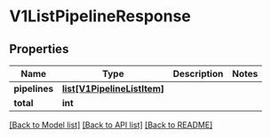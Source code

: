 # V1ListPipelineResponse

## Properties
Name | Type | Description | Notes
------------ | ------------- | ------------- | -------------
**pipelines** | [**list[V1PipelineListItem]**](V1PipelineListItem.md) |  | 
**total** | **int** |  | 

[[Back to Model list]](../vela-client/README.md#documentation-for-models) [[Back to API list]](../vela-client/README.md#documentation-for-api-endpoints) [[Back to README]](../vela-client/README.md)

